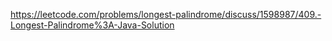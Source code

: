 https://leetcode.com/problems/longest-palindrome/discuss/1598987/409.-Longest-Palindrome%3A-Java-Solution